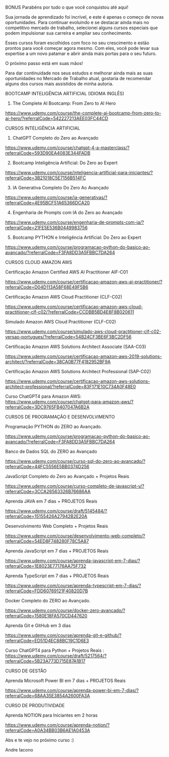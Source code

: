 BONUS
Parabéns por tudo o que você conquistou até aqui!

Sua jornada de aprendizado foi incrível, e este é apenas o começo de novas oportunidades. Para continuar evoluindo e se destacar ainda mais no competitivo mercado de trabalho, selecionei alguns cursos especiais que podem impulsionar sua carreira e ampliar seu conhecimento.

Esses cursos foram escolhidos com foco no seu crescimento e estão prontos para você começar agora mesmo. Com eles, você pode levar sua expertise a um novo patamar e abrir ainda mais portas para o seu futuro.

O próximo passo está em suas mãos!

Para dar continuidade nos seus estudos e melhorar ainda mais as suas oportunidades no Mercado de Trabalho atual, gostaria de recomendar alguns dos cursos mais assistidos de minha autoria.



BOOTCAMP INTELIGÊNCIA ARTIFICIAL (IDIOMA INGLÊS)


1. The Complete AI Bootcamp: From Zero to AI Hero

https://www.udemy.com/course/the-complete-ai-bootcamp-from-zero-to-ai-hero/?referralCode=542227213AEE03FC44CD



CURSOS INTELIGÊNCIA ARTIFICIAL



1. ChatGPT Completo do Zero ao Avançado

https://www.udemy.com/course/chatgpt-4-a-masterclass/?referralCode=593D90EA4083E344FADB

2. Bootcamp Inteligência Artificial: Do Zero ao Expert

https://www.udemy.com/course/inteligencia-artificial-para-iniciantes/?referralCode=3B21018C5E7156B514FC

3. IA Generativa Completo Do Zero Ao Avançado

https://www.udemy.com/course/ia-generativas/?referralCode=4E95BCF51A65366DCA20

4. Engenharia de Prompts com IA do Zero ao Avançado

https://www.udemy.com/course/engenharia-de-prompts-com-ia/?referralCode=21FE5E536B0449983756

5. Bootcamp PYTHON e Inteligência Artificial: Do Zero ao Expert

https://www.udemy.com/course/programacao-python-do-basico-ao-avancado/?referralCode=F3FA8DD3A5FBBC7DA264



CURSOS CLOUD AMAZON AWS



Certificação Amazon Certified AWS AI Practitioner AIF-C01

https://www.udemy.com/course/certificacao-amazon-aws-ai-practitioner/?referralCode=D04D113A58F68E49F5B6

Certificação Amazon AWS Cloud Practitioner (CLF-C02)

https://www.udemy.com/course/certificacao-amazon-aws-cloud-practitioner-clf-c02/?referralCode=CCDBB5BD4E8F8B020611

Simulado Amazon AWS Cloud Practitioner (CLF-C02)

https://www.udemy.com/course/simulado-aws-cloud-practitioner-clf-c02-versao-portugues/?referralCode=54B24CF3BE6F3BC2DF56

Certificação Amazon AWS Solutions Architect Associate (SAA-C03)

https://www.udemy.com/course/certificacao-amazon-aws-2019-solutions-architect/?referralCode=38CA0B77F4182952BF9A

Certificação Amazon AWS Solutions Architect Professional (SAP-C02)

https://www.udemy.com/course/certificacao-amazon-aws-solutions-architect-professional/?referralCode=83F171E10C734A0F48E0

Curso ChatGPT4 para Amazon AWS: https://www.udemy.com/course/chatgpt-para-amazon-aws/?referralCode=3DC9765FB407047A6B2A





CURSOS DE PROGRAMAÇÃO E DESENVOLVIMENTO



Programação PYTHON do ZERO ao Avançado.

https://www.udemy.com/course/programacao-python-do-basico-ao-avancado/?referralCode=F3FA8DD3A5FBBC7DA264

Banco de Dados SQL do ZERO ao Avançado

https://www.udemy.com/course/curso-sql-do-zero-ao-avancado/?referralCode=44FC5556E5BB0374D256

JavaScript Completo do Zero ao Avançado + Projetos Reais

https://www.udemy.com/course/curso-completo-de-javascript-v/?referralCode=3CCA26563326B76686AA

Aprenda JAVA em 7 dias  + PROJETOS Reais

https://www.udemy.com/course/draft/5145484/?referralCode=15155426A27942B2E20A

Desenvolvimento Web Completo + Projetos Reais

https://www.udemy.com/course/desenvolvimento-web-completo/?referralCode=54ED8F748280F78C5A87

Aprenda JavaScript em 7 dias + PROJETOS Reais

https://www.udemy.com/course/aprenda-javascript-em-7-dias/?referralCode=1E8023E77176AA75F732

Aprenda TypeScript em 7 dias + PROJETOS Reais

https://www.udemy.com/course/aprenda-typescript-em-7-dias/?referralCode=FDD60769121F40820D7B

Docker Completo do ZERO ao Avançado.

https://www.udemy.com/course/docker-zero-avancado/?referralCode=1580E18FA570CD447620

Aprenda Git e GitHub em 3 dias

https://www.udemy.com/course/aprenda-git-e-github/?referralCode=ED51D4EC88BC19C1D6E3

Curso ChatGPT4 para Python + Projetos Reais : https://www.udemy.com/course/draft/5217564/?referralCode=5B23A773D715E87A1B17



CURSO DE GESTÃO



Aprenda Microsoft Power BI em 7 dias + PROJETOS Reais

https://www.udemy.com/course/aprenda-power-bi-em-7-dias/?referralCode=68AA35E3854A2600FA3A



CURSO DE PRODUTIVIDADE



Aprenda NOTION para Iniciantes em 2 horas

https://www.udemy.com/course/aprenda-notion/?referralCode=A0A34BB03B6AE1A0453A





Abs e te vejo no próximo curso :)

Andre Iacono